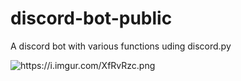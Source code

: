 # discord-bot-public
A discord bot with various functions uding discord.py


<img src="https://i.imgur.com/XfRvRzc.png" alt="https://i.imgur.com/XfRvRzc.png" class="transparent">
